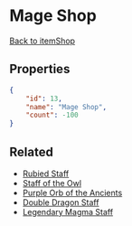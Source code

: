 # Mage Shop

<no description available>

[Back to itemShop](../item-shops.md)

## Properties

```json
{
    "id": 13,
    "name": "Mage Shop",
    "count": -100
}
```

## Related

- [Rubied Staff](../items/484-rubied-staff.md)
- [Staff of the Owl](../items/485-staff-of-the-owl.md)
- [Purple Orb of the Ancients](../items/487-purple-orb-of-the-ancients.md)
- [Double Dragon Staff](../items/486-double-dragon-staff.md)
- [Legendary Magma Staff](../items/488-legendary-magma-staff.md)

